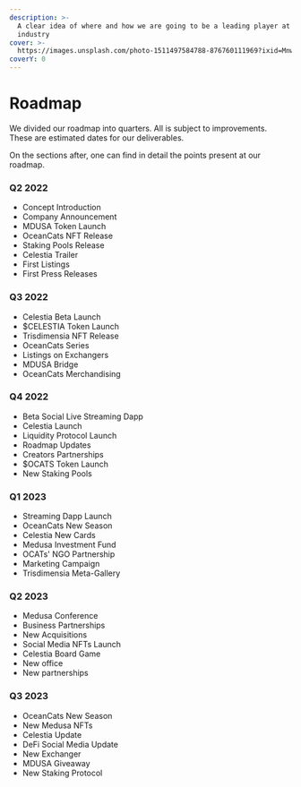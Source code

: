 ```yaml
---
description: >-
  A clear idea of where and how we are going to be a leading player at the DeFi
  industry
cover: >-
  https://images.unsplash.com/photo-1511497584788-876760111969?ixid=MnwxMjA3fDB8MHxwaG90by1wYWdlfHx8fGVufDB8fHx8&ixlib=rb-1.2.1&auto=format&fit=crop&w=3432&q=80
coverY: 0
---
```


# Roadmap

We divided our roadmap into quarters. All is subject to improvements. These are estimated dates for our deliverables.

On the sections after, one can find in detail the points present at our roadmap.

### Q2 2022

* Concept Introduction
* &#x20;Company Announcement
* &#x20;MDUSA Token Launch
* &#x20;OceanCats NFT Release
* &#x20;Staking Pools Release
* &#x20;Celestia Trailer
* &#x20;First Listings
* &#x20;First Press Releases

### Q3 2022

* Celestia Beta Launch
* $CELESTIA Token Launch&#x20;
* Trisdimensia NFT Release
* OceanCats Series
* Listings on Exchangers
* MDUSA Bridge
* OceanCats Merchandising

### Q4 2022

* Beta Social Live Streaming Dapp
* Celestia Launch
* Liquidity Protocol Launch
* Roadmap Updates
* Creators Partnerships
* $OCATS Token Launch
* New Staking Pools

### Q1 2023

* Streaming Dapp Launch
* &#x20;OceanCats New Season
* Celestia New Cards
* Medusa Investment Fund
* OCATs' NGO Partnership
* Marketing Campaign
* Trisdimensia Meta-Gallery

### Q2 2023

* Medusa Conference
* Business Partnerships
* New Acquisitions
* Social Media NFTs Launch
* Celestia Board Game
* New office
* New partnerships

### Q3 2023

* OceanCats New Season
* New Medusa NFTs
* Celestia Update
* DeFi Social Media Update
* New Exchanger
* MDUSA Giveaway
* New Staking Protocol
